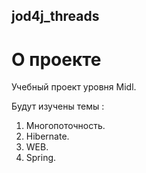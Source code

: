 ## jod4j_threads
# О проекте
Учебный проект уровня Midl.

Будут изучены темы :

1. Многопоточность.
2. Hibernate.
3. WEB.
4. Spring.